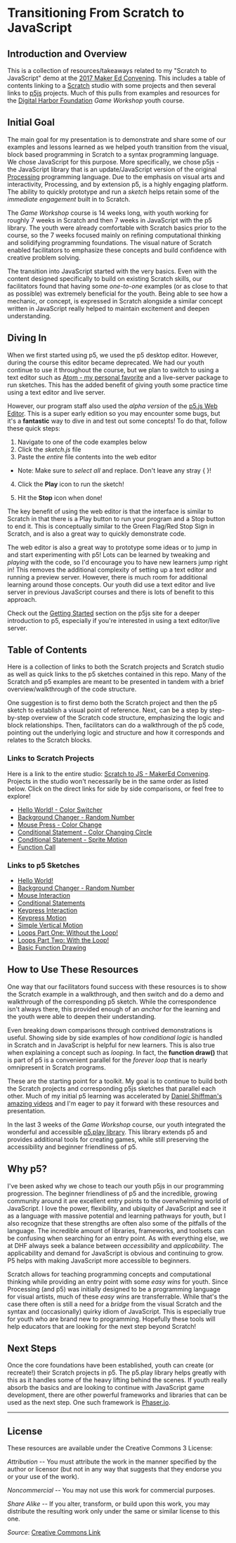 # Transitioning From Scratch to JavaScript

## Introduction and Overview

This is a collection of resources/takeaways related to my "Scratch to JavaScript" demo at the [2017 Maker Ed Convening](http://makered.org/maker-educator-convening-2017/). This includes a table of contents linking to a [Scratch](https://scratch.mit.edu/) studio with some projects and then several links to [p5js](https://p5js.org/) projects. Much of this pulls from examples and resources for the [Digital Harbor Foundation](http://www.digitalharbor.org/) _Game Workshop_ youth course.

## Initial Goal

The main goal for my presentation is to demonstrate and share some of our examples and lessons learned as we helped youth transition from the visual, block based programming in Scratch to a syntax programming language. We chose JavaScript for this purpose. More specifically, we chose p5js - the JavaScript library that is an update/JavaScript version of the original [Processing](https://processing.org/) programming language. Due to the emphasis on visual arts and interactivity, Processing, and by extension p5, is a highly engaging platform. The ability to quickly prototype and run a _sketch_ helps retain some of the _immediate engagement_ built in to Scratch.

The _Game Workshop_ course is 14 weeks long, with youth working for roughly 7 weeks in Scratch and then 7 weeks in JavaScript with the p5 library. The youth were already comfortable with Scratch basics prior to the course, so the 7 weeks focused mainly on refining computational thinking and solidifying programming foundations. The visual nature of Scratch enabled facilitators to emphasize these concepts and build confidence with creative problem solving.

The transition into JavaScript started with the very basics. Even with the content designed specifically to build on existing Scratch skills, our facilitators found that having some _one-to-one_ examples (or as close to that as possible) was extremely beneficial for the youth. Being able to see how a mechanic, or concept, is expressed in Scratch alongside a similar concept written in JavaScript really helped to maintain excitement and deepen understanding.

## Diving In

When we first started using p5, we used the p5 desktop editor. However, during the course this editor became deprecated. We had our youth continue to use it throughout the course, but we plan to switch to using a text editor such as [Atom - my personal favorite](https://atom.io/) and a live-server package to run sketches. This has the added benefit of giving youth some practice time using a text editor and live server.

However, our program staff also used the _alpha version_ of the [p5.js Web Editor](https://alpha.editor.p5js.org/). This is a super early edition so you may encounter some bugs, but it's a **fantastic** way to dive in and test out some concepts! To do that, follow these quick steps:

1. Navigate to one of the code examples below
2. Click the _sketch.js_ file
3. Paste the _entire_ file contents into the web editor

  - Note: Make sure to _select all_ and replace. Don't leave any stray { }!

4. Click the **Play** icon to run the sketch!

5. Hit the **Stop** icon when done!

The key benefit of using the web editor is that the interface is similar to Scratch in that there is a Play button to run your program and a Stop button to end it. This is conceptually similar to the Green Flag/Red Stop Sign in Scratch, and is also a great way to quickly demonstrate code.

The web editor is also a great way to prototype some ideas or to jump in and start experimenting with p5! Lots can be learned by tweaking and _playing_ with the code, so I'd encourage you to have new learners jump right in! This removes the additional complexity of setting up a text editor and running a preview server. However, there is much room for additional learning around those concepts. Our youth did use a text editor and live server in previous JavaScript courses and there is lots of benefit to this approach.

Check out the [Getting Started](https://p5js.org/get-started/) section on the p5js site for a deeper introduction to p5, especially if you're interested in using a text editor/live server.

## Table of Contents

Here is a collection of links to both the Scratch projects and Scratch studio as well as quick links to the p5 sketches contained in this repo. Many of the Scratch and p5 examples are meant to be presented in tandem with a brief overview/walkthrough of the code structure.

One suggestion is to first demo both the Scratch project and then the p5 sketch to establish a visual point of reference. Next, can be a step by step-by-step overview of the Scratch code structure, emphasizing the logic and block relationships. Then, facilitators can do a walkthrough of the p5 code, pointing out the underlying logic and structure and how it corresponds and relates to the Scratch blocks.

### Links to Scratch Projects

Here is a link to the entire studio: [Scratch to JS - MakerEd Convening](https://scratch.mit.edu/studios/4036699/). Projects in the studio won't necessarily be in the same order as listed below. Click on the direct links for side by side comparisons, or feel free to explore!

- [Hello World! - Color Switcher](https://scratch.mit.edu/projects/161447388/)
- [Background Changer - Random Number](https://scratch.mit.edu/projects/161453700/)
- [Mouse Press - Color Change](https://scratch.mit.edu/projects/161454475/)
- [Conditional Statement - Color Changing Circle](https://scratch.mit.edu/projects/161455913/)
- [Conditional Statement - Sprite Motion](https://scratch.mit.edu/projects/104209850/)
- [Function Call](https://scratch.mit.edu/projects/150462023/#player)

### Links to p5 Sketches

- [Hello World!](https://github.com/jonathanprozzi/scratch-to-js/tree/master/sketchbook/helloWorld)
- [Background Changer - Random Number](https://github.com/jonathanprozzi/scratch-to-js/tree/master/sketchbook/backgroundChange)
- [Mouse Interaction](https://github.com/jonathanprozzi/scratch-to-js/tree/master/sketchbook/interactMouse)
- [Conditional Statements](https://github.com/jonathanprozzi/scratch-to-js/tree/master/sketchbook/conditionalOne)
- [Keypress Interaction](https://github.com/jonathanprozzi/scratch-to-js/tree/master/sketchbook/interactKeys)
- [Keypress Motion](https://github.com/jonathanprozzi/scratch-to-js/tree/master/sketchbook/keyPressMotion)
- [Simple Vertical Motion](https://github.com/jonathanprozzi/scratch-to-js/tree/master/sketchbook/simpleVertical)
- [Loops Part One: Without the Loop!](https://github.com/jonathanprozzi/scratch-to-js/tree/master/sketchbook/noLoopDrawing)
- [Loops Part Two: With the Loop!](https://github.com/jonathanprozzi/scratch-to-js/tree/master/sketchbook/loopDrawing)
- [Basic Function Drawing](https://github.com/jonathanprozzi/scratch-to-js/tree/master/sketchbook/functionBasic)

## How to Use These Resources

One way that our facilitators found success with these resources is to show the Scratch example in a walkthrough, and then switch and do a demo and walkthrough of the corresponding p5 sketch. While the correspondence isn't always there, this provided enough of an _anchor_ for the learning and the youth were able to deepen their understanding.

Even breaking down comparisons through contrived demonstrations is useful. Showing side by side examples of how _conditional logic_ is handled in Scratch and in JavaScript is helpful for new learners. This is also true when explaining a concept such as _looping_. In fact, the **function draw()** that is part of p5 is a convenient parallel for the _forever loop_ that is nearly omnipresent in Scratch programs.

These are the starting point for a toolkit. My goal is to continue to build both the Scratch projects and corresponding p5js sketches that parallel each other. Much of my initial p5 learning was accelerated by [Daniel Shiffman's amazing videos](https://www.youtube.com/user/shiffman) and I'm eager to pay it forward with these resources and presentation.

In the last 3 weeks of the _Game Workshop_ course, our youth integrated the wonderful and accessible [p5.play library](http://p5play.molleindustria.org/). This library extends p5 and provides additional tools for creating games, while still preserving the accessibility and beginner friendliness of p5.

## Why p5?

I've been asked why we chose to teach our youth p5js in our programming progression. The beginner friendliness of p5 and the incredible, growing community around it are excellent entry points to the overwhelming world of JavaScript. I love the power, flexibility, and ubiquity of JavaScript and see it as a language with massive potential and learning pathways for youth, but I also recognize that these strengths are often also some of the pitfalls of the language. The incredible amount of libraries, frameworks, and toolsets can be confusing when searching for an entry point. As with everything else, we at DHF always seek a balance between _accessibility_ and _applicability_. The applicability and demand for JavaScript is obvious and continuing to grow. P5 helps with making JavaScript more accessible to beginners.

Scratch allows for teaching programming concepts and computational thinking while providing an entry point with some _easy wins_ for youth. Since Processing (and p5) was initially designed to be a programming language for visual artists, much of these _easy wins_ are transferrable. While that's the case there often is still a need for a _bridge_ from the visual Scratch and the syntax and (occasionally) quirky idiom of JavaScript. This is especially true for youth who are brand new to programming. Hopefully these tools will help educators that are looking for the next step beyond Scratch!

## Next Steps

Once the core foundations have been established, youth can create (or recreate!) their Scratch projects in p5\. The p5.play library helps greatly with this as it handles some of the heavy lifting behind the scenes. If youth really absorb the basics and are looking to continue with JavaScript game development, there are other powerful frameworks and libraries that can be used as the next step. One such framework is [Phaser.io](http://phaser.io/).

--------------------------------------------------------------------------------

## License

These resources are available under the Creative Commons 3 License:

_Attribution_ -- You must attribute the work in the manner specified by the author or licensor (but not in any way that suggests that they endorse you or your use of the work).

_Noncommercial_ -- You may not use this work for commercial purposes.

_Share Alike_ -- If you alter, transform, or build upon this work, you may distribute the resulting work only under the same or similar license to this one.

_Source_: [Creative Commons Link](http://creativecommons.org/licenses/by-nc-sa/3.0/)
